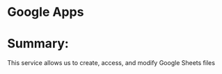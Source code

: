<h1>Google Apps</h1>

<h1>Summary:</h1>
<p>This service allows us to create, access, and modify Google Sheets files</p>
